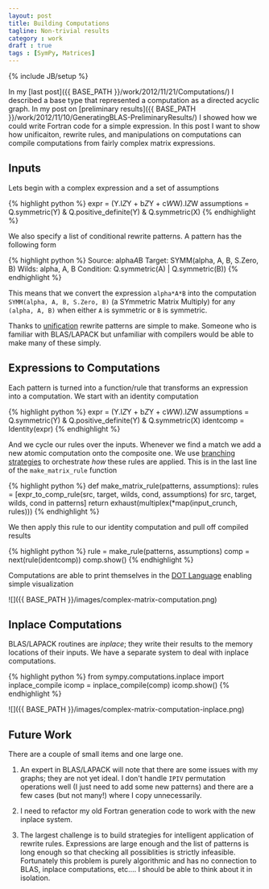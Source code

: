```yaml
---
layout: post
title: Building Computations 
tagline: Non-trivial results
category : work
draft : true
tags : [SymPy, Matrices]
---
```

{% include JB/setup %}

In my [last post]({{ BASE_PATH }}/work/2012/11/21/Computations/) I described a
base type that represented a computation as a directed acyclic graph.  In my
post on [preliminary results]({{ BASE_PATH }}/work/2012/11/10/GeneratingBLAS-PreliminaryResults/) I showed how we could write Fortran code for a simple expression.  In this post I want to show how unificaiton, rewrite rules, and manipulations on computations can compile computations from fairly complex matrix expressions.

Inputs
------

Lets begin with a complex expression and a set of assumptions

{% highlight python %}
    expr = (Y.I*Z*Y + b*Z*Y + c*W*W).I*Z*W
    assumptions = Q.symmetric(Y) & Q.positive_definite(Y) & Q.symmetric(X)
{% endhighlight %}

We also specify a list of conditional rewrite patterns.  A pattern has the
following form

{% highlight python %}
Source:     alpha*A*B
Target:     SYMM(alpha, A, B, S.Zero, B)
Wilds:      alpha, A, B
Condition:  Q.symmetric(A) | Q.symmetric(B))
{% endhighlight %}

This means that we convert the expression `alpha*A*B` into the computation `SYMM(alpha, A, B, S.Zero, B)` (a SYmmetric Matrix Multiply) for any `(alpha, A, B)` when either `A` is symmetric or `B` is symmetric.

Thanks to [unification]({{BASE_PATH}}/work/2012/11/01/Unification/) rewrite patterns are simple to make.  Someone who is familiar with BLAS/LAPACK but unfamiliar with compilers would be able to make many of these simply.

Expressions to Computations
---------------------------

Each pattern is turned into a function/rule that transforms an expression
into a computation.  We start with an identity computation

{% highlight python %}
    expr = (Y.I*Z*Y + b*Z*Y + c*W*W).I*Z*W
    assumptions = Q.symmetric(Y) & Q.positive_definite(Y) & Q.symmetric(X)
    identcomp = Identity(expr)
{% endhighlight %}

And we cycle our rules over the inputs.  Whenever we find a match we add a new atomic computation onto the composite one.  We use [branching strategies]({{BASE_PATH}}/work/2012/11/09/BranchingStrategies/) to orchestrate *how* these rules are applied.  This is in the last line of the `make_matrix_rule` function

{% highlight python %}
    def make_matrix_rule(patterns, assumptions):
        rules = [expr_to_comp_rule(src, target, wilds, cond, assumptions)
                 for src, target, wilds, cond in patterns]
        return exhaust(multiplex(*map(input_crunch, rules)))
{% endhighlight %}

We then apply this rule to our identity computation and pull off compiled results

{% highlight python %}
    rule = make_rule(patterns, assumptions)
    comp = next(rule(identcomp))
    comp.show()
{% endhighlight %}

Computations are able to print themselves in the [DOT Language](http://en.wikipedia.org/wiki/DOT_language) enabling simple visualization

![]({{ BASE_PATH }}/images/complex-matrix-computation.png)

Inplace Computations
--------------------

BLAS/LAPACK routines are *inplace*; they write their results to the memory locations of their inputs.  We have a separate system to deal with inplace computations. 

{% highlight python %}
    from sympy.computations.inplace import inplace_compile
    icomp = inplace_compile(comp)
    icomp.show()
{% endhighlight %}

![]({{ BASE_PATH }}/images/complex-matrix-computation-inplace.png)


Future Work
-----------

There are a couple of small items and one large one. 

1.  An expert in BLAS/LAPACK will note that there are some issues with my graphs; they are not yet ideal.  I don't handle `IPIV` permutation operations well (I just need to add some new patterns) and there are a few cases (but not many!) where I copy unnecessarily.

2.  I need to refactor my old Fortran generation code to work with the new inplace system.

3.  The largest challenge is to build strategies for intelligent application of rewrite rules.  Expressions are large enough and the list of patterns is long enough so that checking all possiblities is strictly infeasible.  Fortunately this problem is purely algorithmic and has no connection to BLAS, inplace computations, etc....  I should be able to think about it in isolation.
